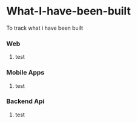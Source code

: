 # What-I-have-been-built
To track what i have been built

### Web
1. test

### Mobile Apps
1. test

### Backend Api
1. test



